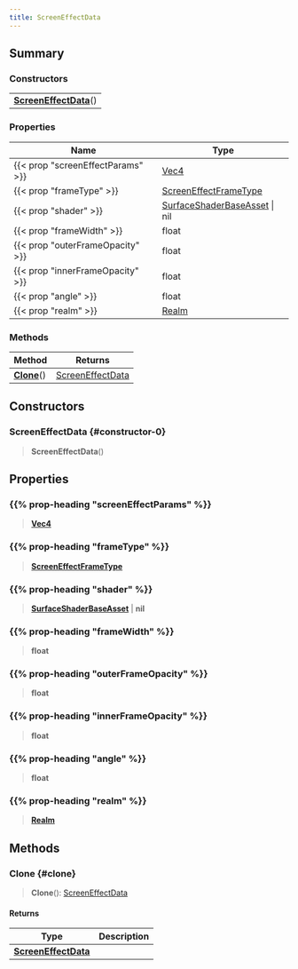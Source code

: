 ```yaml
---
title: ScreenEffectData
---
```


## Summary

### Constructors

|  |
| --- |
| **[ScreenEffectData](#constructor-0)**() |

### Properties

| Name | Type |
| ---- | ---- |
| {{< prop "screenEffectParams" >}} | [Vec4](/vext/ref/shared/type/vec4) |
| {{< prop "frameType" >}} | [ScreenEffectFrameType](/vext/ref/fb/screeneffectframetype) |
| {{< prop "shader" >}} | [SurfaceShaderBaseAsset](/vext/ref/fb/surfaceshaderbaseasset) \| nil |
| {{< prop "frameWidth" >}} | float |
| {{< prop "outerFrameOpacity" >}} | float |
| {{< prop "innerFrameOpacity" >}} | float |
| {{< prop "angle" >}} | float |
| {{< prop "realm" >}} | [Realm](/vext/ref/fb/realm) |

### Methods

| Method | Returns |
| ------ | ------- |
| **[Clone](#clone)**() | [ScreenEffectData](/vext/ref/client/type/screeneffectdata) |

## Constructors

### ScreenEffectData {#constructor-0}

> **ScreenEffectData**()

## Properties

### {{% prop-heading "screenEffectParams" %}}

> **[Vec4](/vext/ref/shared/type/vec4)**

### {{% prop-heading "frameType" %}}

> **[ScreenEffectFrameType](/vext/ref/fb/screeneffectframetype)**

### {{% prop-heading "shader" %}}

> **[SurfaceShaderBaseAsset](/vext/ref/fb/surfaceshaderbaseasset)** \| **nil**

### {{% prop-heading "frameWidth" %}}

> **float**

### {{% prop-heading "outerFrameOpacity" %}}

> **float**

### {{% prop-heading "innerFrameOpacity" %}}

> **float**

### {{% prop-heading "angle" %}}

> **float**

### {{% prop-heading "realm" %}}

> **[Realm](/vext/ref/fb/realm)**

## Methods

### Clone {#clone}

> **Clone**(): [ScreenEffectData](/vext/ref/client/type/screeneffectdata)

#### Returns

| Type | Description |
| ---- | ----------- |
| **[ScreenEffectData](/vext/ref/client/type/screeneffectdata)** |  |

